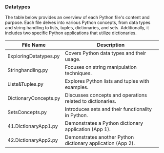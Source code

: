### Datatypes

The table below provides an overview of each Python file's content and purpose. Each file delves into various Python concepts, from data types and string handling to lists, tuples, dictionaries, and sets. Additionally, it includes two specific Python applications that utilize dictionaries.

| File Name           | Description                             |
|---------------------|-----------------------------------------|
| ExploringDatatypes.py | Covers Python data types and their usage.|
| Stringhandling.py    | Focuses on string manipulation techniques.|
| Lists&Tuples.py       | Explores Python lists and tuples with examples.|
| DictionaryConcepts.py| Discusses concepts and operations related to dictionaries.|
| SetsConcepts.py      | Introduces sets and their functionality in Python.|
| 41.DictionaryApp1.py | Demonstrates a Python dictionary application (App 1).|
| 42.DictionaryApp2.py | Demonstrates another Python dictionary application (App 2).|
